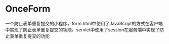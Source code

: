 # OnceForm
一个防止表单重复提交的小程序，form.html中使用了JavaScript的方式在客户端中实现了防止表单重复提交的功能。servlet中使用了session在服务端中实现了防止表单重复提交的功能
